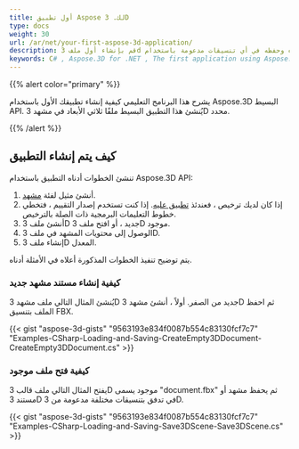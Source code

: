 ```yaml
---
title: أول تطبيق Aspose لك. 3D
type: docs
weight: 30
url: /ar/net/your-first-aspose-3d-application/
description: قم بإنشاء أول ملف 3d الخاص بك وتحريره وحفظه في أي تنسيقات مدعومة باستخدام Aspose.3D for .NET لتجربة بساطته وقوته بسعر C#.
keywords: C# , Aspose.3D for .NET , The first application using Aspose.3D for .NET, The first program via Aspose.3D for .NET.
---
```

{{% alert color="primary" %}}

يشرح هذا البرنامج التعليمي كيفية إنشاء تطبيقك الأول باستخدام Aspose.3D البسيط API. يُنشئ هذا التطبيق البسيط ملفًا ثلاثي الأبعاد في مشهد 3D محدد.

{{% /alert %}}

##  **كيف يتم إنشاء التطبيق**

تنشئ الخطوات أدناه التطبيق باستخدام Aspose.3D API:

1. أنشئ مثيل لفئة [مشهد](https://reference.aspose.com/3d/net/aspose.threed/scene/).
1. إذا كان لديك ترخيص ، فعندئذ [تطبيق عليه](/3d/ar/net/licensing/).
إذا كنت تستخدم إصدار التقييم ، فتخطي خطوط التعليمات البرمجية ذات الصلة بالترخيص.
1. أنشئ ملف 3D جديد ، أو افتح ملف 3D موجود.
1. الوصول إلى محتويات المشهد في ملف 3D.
1. إنشاء ملف 3D المعدل.

يتم توضيح تنفيذ الخطوات المذكورة أعلاه في الأمثلة أدناه.

###  **كيفية إنشاء مستند مشهد جديد**

يُنشئ المثال التالي ملف مشهد 3D جديد من الصفر. أولاً ، أنشئ مشهد 3D ثم احفظ الملف بتنسيق FBX.

{{< gist "aspose-3d-gists" "9563193e834f0087b554c83130fcf7c7" "Examples-CSharp-Loading-and-Saving-CreateEmpty3DDocument-CreateEmpty3DDocument.cs" >}}

###  **كيفية فتح ملف موجود**

يفتح المثال التالي ملف قالب 3D موجود يسمى "document.fbx" ثم يحفظ مشهد أو مستند 3D في تدفق بتنسيقات مختلفة مدعومة من 3D.

{{< gist "aspose-3d-gists" "9563193e834f0087b554c83130fcf7c7" "Examples-CSharp-Loading-and-Saving-Save3DScene-Save3DScene.cs" >}}
